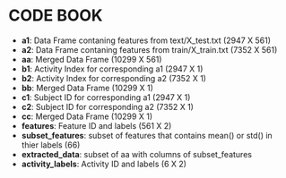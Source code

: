 CODE BOOK
========================

* **a1**: Data Frame contaning features from text/X_test.txt (2947 X 561)
* **a2**: Data Frame contaning features from train/X_train.txt (7352 X 561)
* **aa**: Merged Data Frame (10299 X 561)
* **b1**: Activity Index for corresponding a1 (2947 X 1)
* **b2**: Activity Index for corresponding a2 (7352 X 1)
* **bb**: Merged Data Frame (10299 X 1)
* **c1**: Subject ID for corresponding a1 (2947 X 1)
* **c2**: Subject ID for corresponding a2 (7352 X 1)
* **cc**: Merged Data Frame (10299 X 1)
* **features**: Feature ID and labels (561 X 2)
* **subset_features**: subset of features that contains mean() or std() in thier labels (66)
* **extracted_data**: subset of aa with columns of subset_features
* **activity_labels**: Activity ID and labels (6 X 2)

